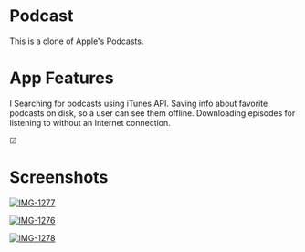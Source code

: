 # Podcast
 
This is a clone of Apple's Podcasts.



<h1> App Features</h1>

<p>I  Searching for podcasts using iTunes API.
 Saving info about favorite podcasts on disk, so a user can see them offline.
 Downloading episodes for listening to without an Internet connection. </p>


<p>&#9745; <p>


<h1> Screenshots</h1>


<a href="https://ibb.co/n7CS5Dy"><img src="https://i.ibb.co/Vgm8PvG/IMG-1277.png" alt="IMG-1277" border="0"></a>


<a href="https://ibb.co/5WT4ymx"><img src="https://i.ibb.co/8DMspq4/IMG-1276.png" alt="IMG-1276" border="0"></a>


<a href="https://ibb.co/fSMxqWS"><img src="https://i.ibb.co/xsh7Xbs/IMG-1278.png" alt="IMG-1278" border="0"></a>
